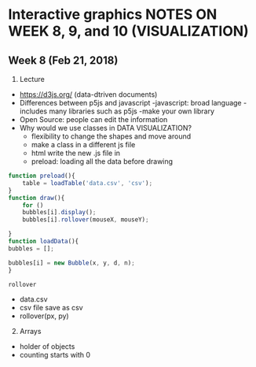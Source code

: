 # Interactive graphics NOTES ON WEEK 8, 9, and 10 (VISUALIZATION)

## Week 8 (Feb 21, 2018)

1. Lecture
- https://d3js.org/ (data-dtriven documents)
- Differences between p5js and javascript
    -javascript: broad language
    -includes many libraries such as p5js
    -make your own library
- Open Source: people can edit the information 
- Why would we use classes in DATA VISUALIZATION?
    - flexibility to change the shapes and move around
    - make a class in a different js file
    - html write the new .js file in
    - preload: loading all the data before drawing

```javascript
function preload(){
    table = loadTable('data.csv', 'csv');
}
function draw(){
    for () 
    bubbles[i].display();
    bubbles[i].rollover(mouseX, mouseY);

}
function loadData(){
bubbles = [];

bubbles[i] = new Bubble(x, y, d, n);
}

rollover 
```

- data.csv
- csv file save as csv
- rollover(px, py)


2. Arrays
- holder of objects
- counting starts with 0 